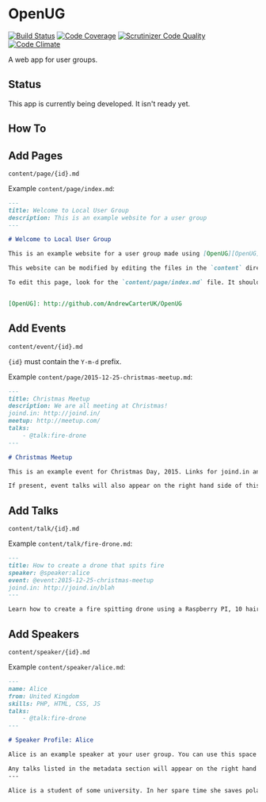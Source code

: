 # OpenUG

[![Build Status](https://travis-ci.org/AndrewCarterUK/OpenUG.svg)](https://travis-ci.org/AndrewCarterUK/OpenUG)
[![Code Coverage](https://scrutinizer-ci.com/g/AndrewCarterUK/OpenUG/badges/coverage.png?b=master)](https://scrutinizer-ci.com/g/AndrewCarterUK/OpenUG/?branch=master)
[![Scrutinizer Code Quality](https://scrutinizer-ci.com/g/AndrewCarterUK/OpenUG/badges/quality-score.png?b=master)](https://scrutinizer-ci.com/g/AndrewCarterUK/OpenUG/?branch=master)
[![Code Climate](https://codeclimate.com/github/AndrewCarterUK/OpenUG/badges/gpa.svg)](https://codeclimate.com/github/AndrewCarterUK/OpenUG)

A web app for user groups.

## Status

This app is currently being developed. It isn't ready yet.

## How To

## Add Pages

`content/page/{id}.md`

Example `content/page/index.md`:

```md
---
title: Welcome to Local User Group
description: This is an example website for a user group
---

# Welcome to Local User Group

This is an example website for a user group made using [OpenUG][OpenUG].

This website can be modified by editing the files in the `content` directory.

To edit this page, look for the `content/page/index.md` file. It should look like this:


[OpenUG]: http://github.com/AndrewCarterUK/OpenUG
```

## Add Events

`content/event/{id}.md`

`{id}` must contain the `Y-m-d` prefix.

Example `content/page/2015-12-25-christmas-meetup.md`:

```md
---
title: Christmas Meetup
description: We are all meeting at Christmas!
joind.in: http://joind.in/
meetup: http://meetup.com/
talks:
    - @talk:fire-drone
---

# Christmas Meetup

This is an example event for Christmas Day, 2015. Links for joind.in and meetup.com will appear below if they're present in the metadata section of this event.

If present, event talks will also appear on the right hand side of this page.
```

## Add Talks

`content/talk/{id}.md`

Example `content/talk/fire-drone.md`:

```md
---
title: How to create a drone that spits fire
speaker: @speaker:alice
event: @event:2015-12-25-christmas-meetup
joind.in: http://joind.in/blah
---

Learn how to create a fire spitting drone using a Raspberry PI, 10 hair dryers and some tweezers.
```

## Add Speakers

`content/speaker/{id}.md`

Example `content/speaker/alice.md`:

```md
---
name: Alice
from: United Kingdom
skills: PHP, HTML, CSS, JS
talks:
    - @talk:fire-drone
---

# Speaker Profile: Alice

Alice is an example speaker at your user group. You can use this space to write a bio for Alice.

Any talks listed in the metadata section will appear on the right hand side.
---

Alice is a student of some university. In her spare time she saves polar bears and creates drones that spit fire.
```
